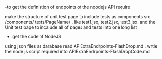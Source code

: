 -to get the definistion of endpoints of the noodejs API require

make the structure of unit test page to include tests as components src
/components/ tests/PageName/
. like test1.jsx, test2.jsx, test3.jsx.  and the Unit test page to incalude  all of pages and tests into one long list 


- get the code of NodeJS 

using json files as darabase read APIExtraEndrpoints-FlashDrop.md
. wrtie the node js script required into APIExtraEndrpoints-FlashDropCode.md 
